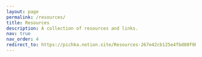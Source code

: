 ```yaml
---
layout: page
permalink: /resources/
title: Resources
description: A collection of resources and links.
nav: true
nav_order: 4
redirect_to: https://pichka.notion.site/Resources-267e42cb125e4fbd80f9bd5b2edf66eb
---
```

<!-- use notion site instead -->
<!-- 
- [Graph ML & Graph Neural Networks](./gml)
- [Reinforecement Learning](./rl)
- [Deep Learning](./dl)
- [Statictical & Machine Learning](./sml)
- [Optimization](./opt)
- [Grad School Application and Admissions](./grad-app)
- [Grad School/Research Survival and Advice](./grad-adv)
- [Grad School/Research Tools](./grad-tools) -->
